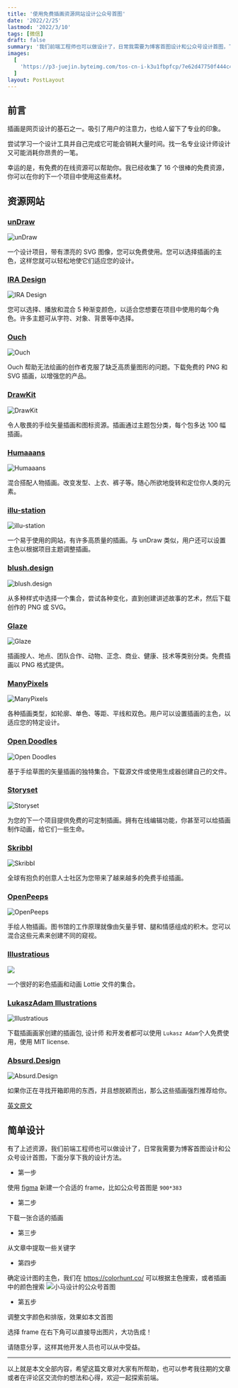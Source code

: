 ```yaml
---
title: '使用免费插画资源网站设计公众号首图'
date: '2022/2/25'
lastmod: '2022/3/10'
tags: [微信]
draft: false
summary: '我们前端工程师也可以做设计了，日常我需要为博客首图设计和公众号设计首图，下面分享下我的设计方法和技巧。'
images:
  [
    'https://p3-juejin.byteimg.com/tos-cn-i-k3u1fbpfcp/7e62d47750f444c4a6bc73cb8d8c2427~tplv-k3u1fbpfcp-watermark.image?',
  ]
layout: PostLayout
---
```


## 前言

插画是网页设计的基石之一。吸引了用户的注意力，也给人留下了专业的印象。

尝试学习一个设计工具并自己完成它可能会销耗大量时间。找一名专业设计师设计又可能消耗你昂贵的一笔。

幸运的是，有免费的在线资源可以帮助你。我已经收集了 16 个很棒的免费资源，你可以在你的下一个项目中使用这些素材。

## 资源网站

### [unDraw](https://undraw.co/illustrations 'unDraw')

![unDraw](https://p3-juejin.byteimg.com/tos-cn-i-k3u1fbpfcp/2c94ca925cf9449898179384157fa784~tplv-k3u1fbpfcp-zoom-1.image)

一个设计项目，带有漂亮的 SVG 图像，您可以免费使用。您可以选择插画的主色，这样您就可以轻松地使它们适应您的设计。

### [IRA Design](https://iradesign.io/illustrations 'IRA Design')

![IRA Design](https://p3-juejin.byteimg.com/tos-cn-i-k3u1fbpfcp/a8ab27cb1d3646508dcbf2ced8dd96f0~tplv-k3u1fbpfcp-zoom-1.image)

您可以选择、播放和混合 5 种渐变颜色，以适合您想要在项目中使用的每个角色。许多主题可从字符、对象、背景等中选择。

### [Ouch](https://icons8.com/illustrations 'Ouch')

![Ouch](https://p3-juejin.byteimg.com/tos-cn-i-k3u1fbpfcp/bef2920c6e55459ea3464c1bd4a6ae5b~tplv-k3u1fbpfcp-zoom-1.image)

Ouch 帮助无法绘画的创作者克服了缺乏高质量图形的问题。下载免费的 PNG 和 SVG 插画，以增强您的产品。

### [DrawKit](https://www.drawkit.io/ 'DrawKit')

![DrawKit](https://p3-juejin.byteimg.com/tos-cn-i-k3u1fbpfcp/fa329a2feb8f4665b5982e942ffd55f3~tplv-k3u1fbpfcp-zoom-1.image)

令人敬畏的手绘矢量插画和图标资源。插画通过主题包分类，每个包多达 100 幅插画。

### [Humaaans](https://www.humaaans.com/ 'Humaaans')

![Humaaans](https://p3-juejin.byteimg.com/tos-cn-i-k3u1fbpfcp/017d2caaa239483697ea938d63d93fb9~tplv-k3u1fbpfcp-zoom-1.image)

混合搭配人物插画。改变发型、上衣、裤子等。随心所欲地旋转和定位你人类的元素。

### [illu-station](https://themeisle.com/illustrations/ 'illu-station')

![illu-station](https://p3-juejin.byteimg.com/tos-cn-i-k3u1fbpfcp/8e157d7e124d4b63a08d3e5768da462b~tplv-k3u1fbpfcp-zoom-1.image)

一个易于使用的网站，有许多高质量的插画。与 unDraw 类似，用户还可以设置主色以根据项目主题调整插画。

### [blush.design](https://blush.design/ 'blush.design')

![blush.design](https://p3-juejin.byteimg.com/tos-cn-i-k3u1fbpfcp/7a55391d3c6b47acb832eec2ff7721fe~tplv-k3u1fbpfcp-zoom-1.image)

从多种样式中选择一个集合，尝试各种变化，直到创建讲述故事的艺术，然后下载创作的 PNG 或 SVG。

### [Glaze](https://www.glazestock.com/ 'Glaze')

![Glaze](https://p3-juejin.byteimg.com/tos-cn-i-k3u1fbpfcp/576151316412460e8e9ffeaef21c3067~tplv-k3u1fbpfcp-zoom-1.image)

插画按人、地点、团队合作、动物、正念、商业、健康、技术等类别分类。免费插画以 PNG 格式提供。

### [ManyPixels](https://www.manypixels.co/gallery 'ManyPixels')

![ManyPixels](https://p3-juejin.byteimg.com/tos-cn-i-k3u1fbpfcp/5c85381aae364154aced0bb6405d7d48~tplv-k3u1fbpfcp-zoom-1.image)

各种插画类型，如轮廓、单色、等距、平线和双色。用户可以设置插画的主色，以适应您的特定设计。

### [Open Doodles](https://www.opendoodles.com/ 'Open Doodles')

![Open Doodles](https://p3-juejin.byteimg.com/tos-cn-i-k3u1fbpfcp/5cb6fce7e481420dbeef53ebccab9063~tplv-k3u1fbpfcp-zoom-1.image)

基于手绘草图的矢量插画的独特集合。下载源文件或使用生成器创建自己的文件。

### [Storyset](https://storyset.com/ 'Storyset')

![Storyset](https://p3-juejin.byteimg.com/tos-cn-i-k3u1fbpfcp/7a71d6b2de314543860465f386c035a3~tplv-k3u1fbpfcp-zoom-1.image)

为您的下一个项目提供免费的可定制插画。拥有在线编辑功能，你甚至可以给插画制作动画，给它们一些生命。

### [Skribbl](https://weareskribbl.com/ 'Skribbl')

![Skribbl](https://p3-juejin.byteimg.com/tos-cn-i-k3u1fbpfcp/766f4d06fd1b4586ae50ad27bcdc699e~tplv-k3u1fbpfcp-zoom-1.image)

全球有抱负的创意人士社区为您带来了越来越多的免费手绘插画。

### [OpenPeeps](https://www.openpeeps.com/ 'OpenPeeps')

![OpenPeeps](https://p3-juejin.byteimg.com/tos-cn-i-k3u1fbpfcp/d85fa0c3c0a74b04b12a03fce5134efd~tplv-k3u1fbpfcp-zoom-1.image)

手绘人物插画。图书馆的工作原理就像由矢量手臂、腿和情感组成的积木。您可以混合这些元素来创建不同的窥视。

### [Illustratious](https://illustratious.com/?category=illustration&premium=false 'Illustratious')

![](https://p3-juejin.byteimg.com/tos-cn-i-k3u1fbpfcp/7af26d0cf8d441e28c43ba60ee7a25e5~tplv-k3u1fbpfcp-zoom-1.image)

一个很好的彩色插画和动画 Lottie 文件的集合。

### [LukaszAdam Illustrations](https://lukaszadam.com/illustrations 'LukaszAdam Illustrations')

![Illustratious](https://p3-juejin.byteimg.com/tos-cn-i-k3u1fbpfcp/aec7705dfb2f4ff2804898507d3a9a8e~tplv-k3u1fbpfcp-zoom-1.image)

下载插画画家创建的插画包, 设计师 和开发者都可以使用 `Lukasz Adam`个人免费使用，使用 MIT license.

### [Absurd.Design](https://absurd.design/ 'Absurd.Design')

![Absurd.Design](https://p3-juejin.byteimg.com/tos-cn-i-k3u1fbpfcp/222a819de21b47de9237025c745bb7fd~tplv-k3u1fbpfcp-zoom-1.image)

如果你正在寻找开箱即用的东西，并且想脱颖而出，那么这些插画强烈推荐给你。

[英文原文](https://dev.to/madza/16-places-to-find-illustrations-for-your-projects-h5n '英文原文')

## 简单设计

有了上述资源，我们前端工程师也可以做设计了，日常我需要为博客首图设计和公众号设计首图，下面分享下我的设计方法。

- 第一步

使用 [figma](https://www.figma.com/ 'figma') 新建一个合适的 frame，比如公众号首图是 `900*383`

- 第二步

下载一张合适的插画

- 第三步

从文章中提取一些关键字

- 第四步

确定设计图的主色，我们在 https://colorhunt.co/ 可以根据主色搜索，或者插画中的颜色搜索
![小马设计的公众号首图](https://p3-juejin.byteimg.com/tos-cn-i-k3u1fbpfcp/c8f8732dad3c4842a641ec8ef987aac5~tplv-k3u1fbpfcp-zoom-1.image)

- 第五步

调整文字颜色和排版，效果如本文首图

选择 frame 在右下角可以直接导出图片，大功告成！

请随意分享，这样其他开发人员也可以从中受益。

---

以上就是本文全部内容，希望这篇文章对大家有所帮助，也可以参考我往期的文章或者在评论区交流你的想法和心得，欢迎一起探索前端。
